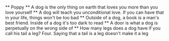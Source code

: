 ** Poppy
** A dog is the only thing on earth that loves you more than you love yourself
** A dog will teach you unconditional love. If you can have that in your life, things won't be too bad
** Outside of a dog, a book is a man's best friend. Inside of a dog it's too dark to read
** A door is what a dog is perpetually on the wrong side of
** How many legs does a dog have if you call his tail a leg? Four. Saying that a tail is a leg doesn't make it a leg
